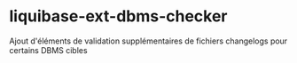 # liquibase-ext-dbms-checker
Ajout d'éléments de validation supplémentaires de fichiers changelogs pour certains DBMS cibles

